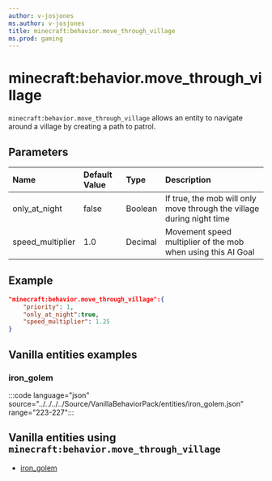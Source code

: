 ```yaml
---
author: v-josjones
ms.author: v-josjones
title: minecraft:behavior.move_through_village
ms.prod: gaming
---
```


# minecraft:behavior.move_through_village

`minecraft:behavior.move_through_village` allows an entity to navigate around a village by creating a path to patrol.

## Parameters

|Name |Default Value  |Type  |Description  |
|:----------|:----------|:----------|:----------|
|only_at_night| false| Boolean| If true, the mob will only move through the village during night time |
|speed_multiplier| 1.0| Decimal| Movement speed multiplier of the mob when using this AI Goal |

## Example

```json
"minecraft:behavior.move_through_village":{
    "priority": 1,
    "only_at_night":true,
    "speed_multiplier": 1.25
}
```

## Vanilla entities examples

### iron_golem

:::code language="json" source="../../../../Source/VanillaBehaviorPack/entities/iron_golem.json" range="223-227":::

## Vanilla entities using `minecraft:behavior.move_through_village`

- [iron_golem](../../../../Source/VanillaBehaviorPack_Snippets/entities/iron_golem.md)